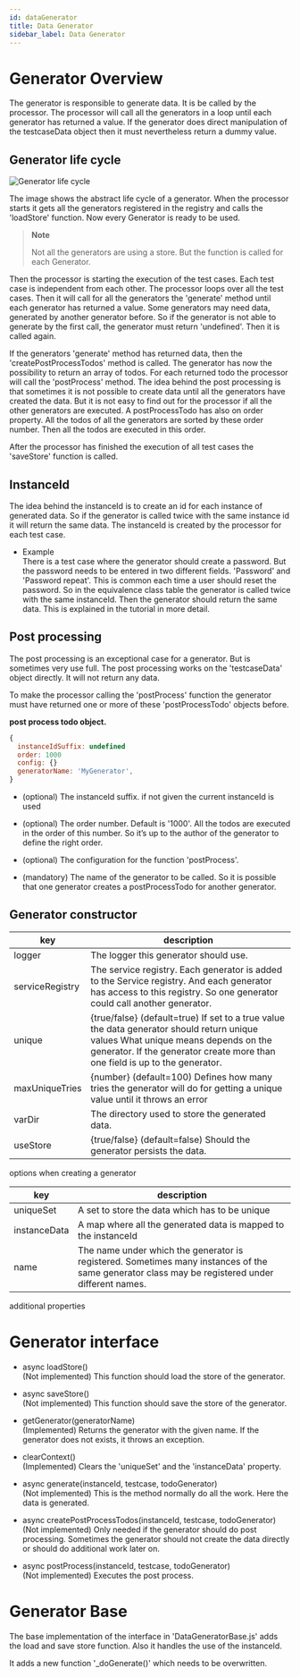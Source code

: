 ```yaml
---
id: dataGenerator
title: Data Generator
sidebar_label: Data Generator
---
```



# Generator Overview

The generator is responsible to generate data. It is be called by the processor.
The processor will call all the generators in a loop until each generator has
returned a value. If the generator does direct manipulation of the testcaseData object
then it must nevertheless return a dummy value.

## Generator life cycle

![Generator life cycle](/img/data-generator/lifeCycle.svg)

The image shows the abstract life cycle of a generator. When the processor starts it gets all the generators
registered in the registry and calls the 'loadStore' function. Now every Generator is ready to be used.

> **Note**
> 
> Not all the generators are using a store. But the function is called for each Generator.

Then the processor is starting the execution of the test cases. Each test case is independent from each other.
The processor loops over all the test cases. Then it will call for all the generators the 'generate' method until each
generator has returned a value. Some generators may need data, generated by another generator before. So if the
generator is not able to generate by the first call, the generator must return 'undefined'. Then it is called again.

If the generators 'generate' method has returned data, then the 'createPostProcessTodos' method is called.
The generator has now the possibility to return an array of todos. For each returned todo the processor will
call the 'postProcess' method. The idea behind the post processing is that sometimes it is not possible to create
data until all the generators have created the data. But it is not easy to find out for the processor if all
the other generators are executed. A postProcessTodo has also on order property. All the todos of all the generators
are sorted by these order number. Then all the todos are executed in this order.

After the processor has finished the execution of all test cases the 'saveStore' function is called.

## InstanceId

The idea behind the instanceId is to create an id for each instance of generated data. So if the generator is
called twice with the same instance id it will return the same data. The instanceId is created by the processor
for each test case.

  - Example  
    There is a test case where the generator should create a password. But the password needs to be entered
    in two different fields. 'Password' and 'Password repeat'. This is common each time a user should reset the
    password. So in the equivalence class table the generator is called twice with the same instanceId. Then
    the generator should return the same data. This is explained in the tutorial in more detail.

## Post processing

The post processing is an exceptional case for a generator. But is sometimes very use full. The post processing
works on the 'testcaseData' object directly. It will not return any data.

To make the processor calling the 'postProcess' function the generator must have returned one or more
of these 'postProcessTodo' objects before.

**post process todo object.**

``` js
{
  instanceIdSuffix: undefined   
  order: 1000                   
  config: {}                    
  generatorName: 'MyGenerator', 
}
```

  - (optional) The instanceId suffix. if not given the current instanceId is used

  - (optional) The order number. Default is '1000'. All the todos are executed in the order of this number.
    So it’s up to the author of the generator to define the right order.

  - (optional) The configuration for the function 'postProcess'.

  - (mandatory) The name of the generator to be called. So it is possible that one generator creates
    a postProcessTodo for another generator.

## Generator constructor

| key             | description                                                                                                                                                                                                       |
| --------------- | ----------------------------------------------------------------------------------------------------------------------------------------------------------------------------------------------------------------- |
| logger          | The logger this generator should use.                                                                                                                                                                             |
| serviceRegistry | The service registry. Each generator is added to the Service registry. And each generator has access to this registry. So one generator could call another generator.                                             |
| unique          | {true/false} (default=true) If set to a true value the data generator should return unique values What unique means depends on the generator. If the generator create more than one field is up to the generator. |
| maxUniqueTries  | {number} (default=100) Defines how many tries the generator will do for getting a unique value until it throws an error                                                                                           |
| varDir          | The directory used to store the generated data.                                                                                                                                                                   |
| useStore        | {true/false} (default=false) Should the generator persists the data.                                                                                                                                              |

options when creating a generator

| key          | description                                                                                                                                     |
| ------------ | ----------------------------------------------------------------------------------------------------------------------------------------------- |
| uniqueSet    | A set to store the data which has to be unique                                                                                                  |
| instanceData | A map where all the generated data is mapped to the instanceId                                                                                  |
| name         | The name under which the generator is registered. Sometimes many instances of the same generator class may be registered under different names. |

additional properties

# Generator interface

  - async loadStore()  
    (Not implemented) This function should load the store of the generator.

  - async saveStore()  
    (Not implemented) This function should save the store of the generator.

  - getGenerator(generatorName)  
    (Implemented)
    Returns the generator with the given name. If the generator does not exists, it throws
    an exception.

  - clearContext()  
    (Implemented)
    Clears the 'uniqueSet' and the 'instanceData' property.

  - async generate(instanceId, testcase, todoGenerator)  
    (Not implemented) This is the method normally do all the work. Here the data is generated.

  - async createPostProcessTodos(instanceId, testcase, todoGenerator)  
    (Not implemented) Only needed if the generator should do post processing.
    Sometimes the generator should not create the data directly or should do additional work later on.

  - async postProcess(instanceId, testcase, todoGenerator)  
    (Not implemented) Executes the post process.

# Generator Base

The base implementation of the interface in 'DataGeneratorBase.js' adds the load and
save store function. Also it handles the use of the instanceId.

It adds a new function '\_doGenerate()' which needs to be overwritten.
